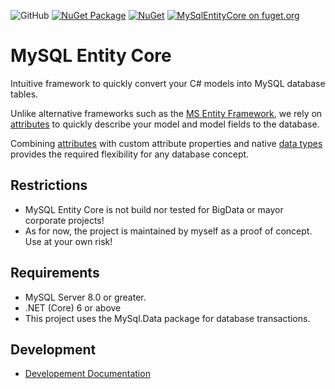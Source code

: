 ![GitHub](https://img.shields.io/github/license/Armitxes/MySqlEntityCore) [![NuGet Package](https://github.com/Armitxes/MySqlEntityCore/actions/workflows/nuget.yml/badge.svg)](https://github.com/Armitxes/MySqlEntityCore/actions/workflows/nuget.yml) [![NuGet](https://img.shields.io/nuget/v/MySqlEntityCore?color=darkgreen)](https://www.nuget.org/packages/MySqlEntityCore) [![MySqlEntityCore on fuget.org](https://www.fuget.org/packages/MySqlEntityCore/badge.svg)](https://www.fuget.org/packages/MySqlEntityCore)

# MySQL Entity Core
Intuitive framework to quickly convert your C# models into MySQL database tables.

Unlike alternative frameworks such as the [MS Entity Framework](https://docs.microsoft.com/de-de/ef/), we rely on [attributes](https://docs.microsoft.com/en-us/dotnet/csharp/programming-guide/concepts/attributes/) to quickly describe your model and model fields to the database. 

Combining [attributes](https://docs.microsoft.com/en-us/dotnet/csharp/programming-guide/concepts/attributes/) with custom attribute properties and native [data types](https://docs.microsoft.com/de-de/dotnet/csharp/language-reference/builtin-types/built-in-types) provides the required flexibility for any database concept.

## Restrictions
* MySQL Entity Core is not build nor tested for BigData or mayor corporate projects!
* As for now, the project is maintained by myself as a proof of concept. Use at your own risk!

## Requirements
* MySQL Server 8.0 or greater.
* .NET (Core) 6 or above
* This project uses the MySql.Data package for database transactions.

## Development
* [Developement Documentation](/docs/README.md)
